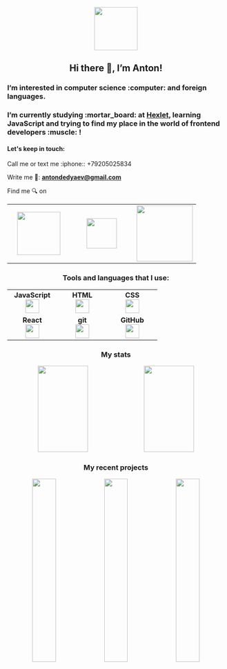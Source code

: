 <div align="center">
  <img src="https://media.giphy.com/media/USV0ym3bVWQJJmNu3N/giphy.gif" width="100">

  <h2 align="center">Hi there 👋, I’m Anton!</h2>
</div>

  <h3>I’m interested in computer science :computer: and foreign languages.</h3>

  
  <h3>I’m currently studying :mortar_board: at <a href="https://ru.hexlet.io/">Hexlet</a>, learning JavaScript and trying to find my place in the world of frontend developers :muscle: !
  </h3>
  
  <h4>Let's keep in touch:</h4>
Call me or text me :iphone:: +79205025834

Write me :email::  **antondedyaev@gmail.com**

Find me :mag: on

<table width="400px">
    <tbody>
        <tr>
            <td width="130px" align="center">
            <a href="https://t.me/dedyaev_anton"><img src="https://img.shields.io/badge/-Telegram-0088cc?style=flat-square&logo=Telegram&logoColor=white" width="100"></a>
            </td>
            <td width="130px" align="center">
            <a href="https://ru.hexlet.io/u/antonnewby"><img src="https://cdn2.hexlet.io/assets/logo_en-303016bc81a00719859068f3e01c5d319ed916296621e1025491cc69f052ec84.svg" width="70"></a>
            </td>
            <td width="130px" align="center">
            <a href="https://www.linkedin.com/in/anton-dedyaev-08250156/zluvsand/"><img src="https://img.shields.io/badge/linkedin-%230077B5.svg?style=for-the-badge&logo=linkedin" width="130"></a>
            </td>
        </tr>
    </tbody>
</table>
 
<div align="center">
  <h3>Tools and languages that I use:</h3>

<table width="320px">
    <tbody>
        <tr valign="top">
            <td width="100px" align="center">
            <span><strong>JavaScript</strong></span><br>
            <img height="32px" src="https://cdn.jsdelivr.net/gh/devicons/devicon/icons/javascript/javascript-original.svg">
            </td>
            <td width="100px" align="center">
            <span><strong>HTML</strong></span><br>
            <img height="32" src="https://cdn.jsdelivr.net/gh/devicons/devicon/icons/html5/html5-original.svg">
            </td>
            <td width="100px" align="center">
            <span><strong>CSS</strong></span><br>
            <img height="32px" src="https://cdn.jsdelivr.net/gh/devicons/devicon/icons/css3/css3-original.svg">
            </td>
        </tr>
        <tr valign="top">
            <td width="100px" align="center">
            <span><strong>React</strong></span><br>
            <img height="32px" src="https://cdn.jsdelivr.net/gh/devicons/devicon/icons/react/react-original.svg">
            </td>
            <td width="100px" align="center">
            <span><strong>git</strong></span><br>
            <img height="32px" src="https://cdn.jsdelivr.net/gh/devicons/devicon/icons/git/git-plain.svg">
            </td>
            <td width="100px" align="center">
            <span><strong>GitHub</strong></span><br>
            <img height="32px" src="https://cdn.jsdelivr.net/gh/devicons/devicon/icons/github/github-original.svg">
            </td>
        </tr>
    </tbody>
</table>

  <h3>My stats</h3>

<img src="https://github-readme-stats.vercel.app/api?username=antonDedyaev&show_icons=true&theme=react" width="48%" height="200"/>  <img src="https://github-readme-stats.vercel.app/api/top-langs?username=antonDedyaev&layout=compact" width="48%" height="200"/>

<h3>My recent projects</h3>
 
<img src="https://github-readme-stats.vercel.app/api/pin/?username=antonDedyaev&repo=frontend-project-lvl1" width="33%"/><img src="https://github-readme-stats.vercel.app/api/pin/?username=antonDedyaev&repo=frontend-project-lvl2" width="33%"/><img src="https://github-readme-stats.vercel.app/api/pin/?username=antonDedyaev&repo=frontend-project-lvl3" width="33%"/>


